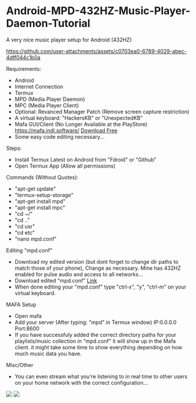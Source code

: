 # Android-MPD-432HZ-Music-Player-Daemon-Tutorial
A very nice music player setup for Android (432HZ)


https://github.com/user-attachments/assets/c0703ea0-6789-4029-abec-4dff044c1b0a

Requirements:

*   Android
*   Internet Connection
*   Termux
*   MPD (Media Player Daemon)
*   MPC (Media Player Client)
*   Optional: Revanced Manager Patch (Remove screen capture restriction)
*   A virtual keyboard: "HackersKB" or "UnexpectedKB"
*   Mafa GUI/Client (No Longer Available at the PlayStore) https://mafa.indi.software/ [Download Free](http://jellieware.rg.gd/MAFA.ver.mafa-2.0.2.build.760.apk)
*   Some easy code editing necessary...

  
Steps:

*   Install Termux Latest on Android from "Fdroid" or "Github"
*   Open Termux App (Allow all permissions)

  
Commands (Without Quotes):

*   "apt-get update"
*   "termux-setup-storage"
*   "apt-get install mpd"
*   "apt-get install mpc"
*   "cd ~/"
*   "cd .."
*   "cd usr"
*   "cd etc"
*   "nano mpd.conf"

  
Editing "mpd.conf"

*   Download my edited version (but dont forget to change dir paths to match those of your phone), Change as necessary. Mine has 432HZ enabled for pulse audio and access to all networks...
*   Download edited "mpd.conf" [Link](http://jellieware.rf.gd/mpd.conf)
*   When done editing your "mpd.conf" type "ctrl-x", "y", "ctrl-m" on your virtual keyboard.

  
MAFA Setup

*   Open mafa
*   Add your server (After typing: "mpd" in Termux window) IP:0.0.0.0 Port:8600
*   If you have successfuly added the correct directory paths for your playlists/music collection in "mpd.conf" it will show up in the Mafa client. it might take some time to show everything depending on how much music data you have.

  
Misc/Other

*   You can even stream what you're listening to in real time to other users on your home network with the correct configuration...

  

![](![left](https://github.com/user-attachments/assets/1c97386d-5ef8-4efb-aab4-8bba7357dcbd)
) ![](![right](https://github.com/user-attachments/assets/6d09088b-2b4f-4877-b998-cf4e51ec4a9e)
)
